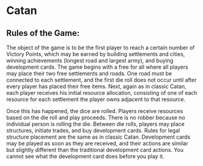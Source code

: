 Catan
=====
Rules of the Game:
------------------
The object of the game is to be the first player to reach a certain number of Victory Points, which may be earned by building settlements and cities, winning achievements (longest road and largest army), and buying development cards. The game begins with a free for all where all players may place their two free settlements and roads. One road must be connected to each settlement, and the first die roll does not occur until after every player has placed their free items. Next, again as in classic Catan, each player receives his initial resource allocation, consisting of one of each resource for each settlement the player owns adjacent to that resource.

Once this has happened, the dice are rolled. Players receive resources based on the die roll and play proceeds. There is no robber because no individual person is rolling the die. Between die rolls, players may place structures, initiate trades, and buy development cards. Rules for legal structure placement are the same as in classic Catan. Development cards may be played as soon as they are received, and their actions are similar but slightly different than the traditional development card actions.  You cannot see what the development card does before you play it.
